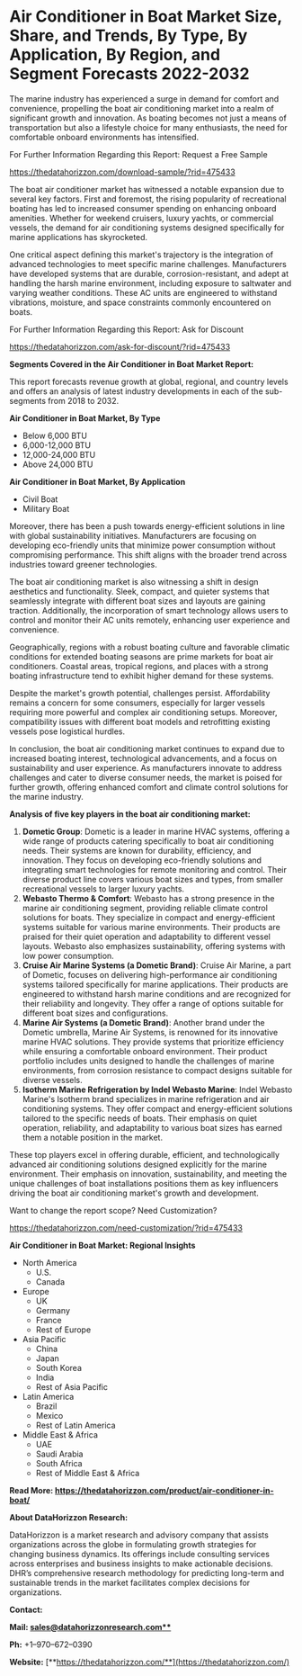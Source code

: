 ﻿# **Air Conditioner in Boat Market Size, Share, and Trends, By Type, By Application, By Region, and Segment Forecasts 2022-2032**
The marine industry has experienced a surge in demand for comfort and convenience, propelling the boat air conditioning market into a realm of significant growth and innovation. As boating becomes not just a means of transportation but also a lifestyle choice for many enthusiasts, the need for comfortable onboard environments has intensified.

For Further Information Regarding this Report: Request a Free Sample

<https://thedatahorizzon.com/download-sample/?rid=475433>



The boat air conditioner market has witnessed a notable expansion due to several key factors. First and foremost, the rising popularity of recreational boating has led to increased consumer spending on enhancing onboard amenities. Whether for weekend cruisers, luxury yachts, or commercial vessels, the demand for air conditioning systems designed specifically for marine applications has skyrocketed.

One critical aspect defining this market's trajectory is the integration of advanced technologies to meet specific marine challenges. Manufacturers have developed systems that are durable, corrosion-resistant, and adept at handling the harsh marine environment, including exposure to saltwater and varying weather conditions. These AC units are engineered to withstand vibrations, moisture, and space constraints commonly encountered on boats.

For Further Information Regarding this Report: Ask for Discount

<https://thedatahorizzon.com/ask-for-discount/?rid=475433>



**Segments Covered in the Air Conditioner in Boat Market Report:**

This report forecasts revenue growth at global, regional, and country levels and offers an analysis of latest industry developments in each of the sub-segments from 2018 to 2032.

**Air Conditioner in Boat Market, By Type**

- Below 6,000 BTU
- 6,000-12,000 BTU
- 12,000-24,000 BTU
- Above 24,000 BTU

**Air Conditioner in Boat Market, By Application**

- Civil Boat
- Military Boat

Moreover, there has been a push towards energy-efficient solutions in line with global sustainability initiatives. Manufacturers are focusing on developing eco-friendly units that minimize power consumption without compromising performance. This shift aligns with the broader trend across industries toward greener technologies.

The boat air conditioning market is also witnessing a shift in design aesthetics and functionality. Sleek, compact, and quieter systems that seamlessly integrate with different boat sizes and layouts are gaining traction. Additionally, the incorporation of smart technology allows users to control and monitor their AC units remotely, enhancing user experience and convenience.

Geographically, regions with a robust boating culture and favorable climatic conditions for extended boating seasons are prime markets for boat air conditioners. Coastal areas, tropical regions, and places with a strong boating infrastructure tend to exhibit higher demand for these systems.

Despite the market's growth potential, challenges persist. Affordability remains a concern for some consumers, especially for larger vessels requiring more powerful and complex air conditioning setups. Moreover, compatibility issues with different boat models and retrofitting existing vessels pose logistical hurdles.

In conclusion, the boat air conditioning market continues to expand due to increased boating interest, technological advancements, and a focus on sustainability and user experience. As manufacturers innovate to address challenges and cater to diverse consumer needs, the market is poised for further growth, offering enhanced comfort and climate control solutions for the marine industry.



**Analysis of five key players in the boat air conditioning market:**

1. **Dometic Group**: Dometic is a leader in marine HVAC systems, offering a wide range of products catering specifically to boat air conditioning needs. Their systems are known for durability, efficiency, and innovation. They focus on developing eco-friendly solutions and integrating smart technologies for remote monitoring and control. Their diverse product line covers various boat sizes and types, from smaller recreational vessels to larger luxury yachts.
1. **Webasto Thermo & Comfort**: Webasto has a strong presence in the marine air conditioning segment, providing reliable climate control solutions for boats. They specialize in compact and energy-efficient systems suitable for various marine environments. Their products are praised for their quiet operation and adaptability to different vessel layouts. Webasto also emphasizes sustainability, offering systems with low power consumption.
1. **Cruise Air Marine Systems (a Dometic Brand)**: Cruise Air Marine, a part of Dometic, focuses on delivering high-performance air conditioning systems tailored specifically for marine applications. Their products are engineered to withstand harsh marine conditions and are recognized for their reliability and longevity. They offer a range of options suitable for different boat sizes and configurations.
1. **Marine Air Systems (a Dometic Brand)**: Another brand under the Dometic umbrella, Marine Air Systems, is renowned for its innovative marine HVAC solutions. They provide systems that prioritize efficiency while ensuring a comfortable onboard environment. Their product portfolio includes units designed to handle the challenges of marine environments, from corrosion resistance to compact designs suitable for diverse vessels.
1. **Isotherm Marine Refrigeration by Indel Webasto Marine**: Indel Webasto Marine's Isotherm brand specializes in marine refrigeration and air conditioning systems. They offer compact and energy-efficient solutions tailored to the specific needs of boats. Their emphasis on quiet operation, reliability, and adaptability to various boat sizes has earned them a notable position in the market.

These top players excel in offering durable, efficient, and technologically advanced air conditioning solutions designed explicitly for the marine environment. Their emphasis on innovation, sustainability, and meeting the unique challenges of boat installations positions them as key influencers driving the boat air conditioning market's growth and development.



Want to change the report scope? Need Customization?

<https://thedatahorizzon.com/need-customization/?rid=475433>



**Air Conditioner in Boat Market: Regional Insights**

- North America
  - U.S.
  - Canada
- Europe
  - UK
  - Germany
  - France
  - Rest of Europe
- Asia Pacific
  - China
  - Japan
  - South Korea
  - India
  - Rest of Asia Pacific
- Latin America
  - Brazil
  - Mexico
  - Rest of Latin America
- Middle East & Africa
  - UAE
  - Saudi Arabia
  - South Africa
  - Rest of Middle East & Africa

**Read More: https://thedatahorizzon.com/product/air-conditioner-in-boat/**

**About DataHorizzon Research:**

DataHorizzon is a market research and advisory company that assists organizations across the globe in formulating growth strategies for changing business dynamics. Its offerings include consulting services across enterprises and business insights to make actionable decisions. DHR’s comprehensive research methodology for predicting long-term and sustainable trends in the market facilitates complex decisions for organizations.

**Contact:**

**Mail: [sales@datahorizzonresearch.com**](mailto:sales@datahorizzonresearch.com)**

**Ph:** +1–970–672–0390

**Website:** [**https://thedatahorizzon.com/**](https://thedatahorizzon.com/)


